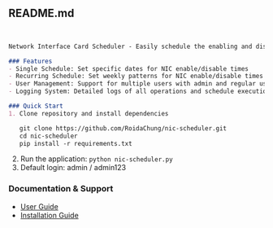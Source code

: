 
## README.md

```markdown


Network Interface Card Scheduler - Easily schedule the enabling and disabling of your network cards

### Features
- Single Schedule: Set specific dates for NIC enable/disable times
- Recurring Schedule: Set weekly patterns for NIC enable/disable times
- User Management: Support for multiple users with admin and regular user privileges
- Logging System: Detailed logs of all operations and schedule executions

### Quick Start
1. Clone repository and install dependencies

   git clone https://github.com/RoidaChung/nic-scheduler.git
   cd nic-scheduler
   pip install -r requirements.txt
   ```
2. Run the application: `python nic-scheduler.py`
3. Default login: admin / admin123

### Documentation & Support
- [User Guide](docs/user-guide.en.md)
- [Installation Guide](docs/installation.en.md)
```
